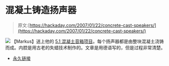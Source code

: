 # 混凝土铸造扬声器

> 原文:[https://hackaday.com/2007/01/22/concrete-cast-speakers/](https://hackaday.com/2007/01/22/concrete-cast-speakers/)

![](../Images/e1b2039db975c6372616f7902f8a05a4.png)
【Markus】送上他的 [5.1 混凝土音箱项目](http://propirate.net/betonboxen/)。每个扬声器都是由整块混凝土浇铸而成。内腔是用古老的失蜡技术制作的。文章是用德语写的，但是过程非常清楚。

*   [永久链接](http://propirate.net/betonboxen/)